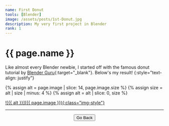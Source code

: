 ```yaml
---
name: First Donut
tools: [Blender]
image: /assets/posts/1st-Donut.jpg
description: My very first project in Blender
rank: 1
---
```


# {{ page.name }}

Like almost every Blender newbie, I started off with the famous donut tutorial by [Blender Guru](https://www.blenderguru.com){:target="_blank"}. Below's my result!
{:style="text-align: justify"}

{% assign alt = page.image | slice: 14, page.image.size %}
{% assign size = alt | size | minus: 4 %}
{% assign alt = alt | slice: 0, size %}

<a href="{{ page.image }}" target="_blank"> ![{{ alt }}]({{ page.image }}){:class="img-style"} </a>

<hr>

<center><button type="button" class="btn btn-outline-primary" onclick="history.back()">Go Back</button></center>
